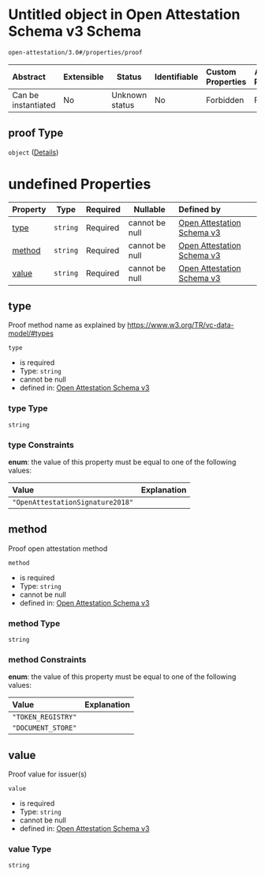# Untitled object in Open Attestation Schema v3 Schema

```txt
open-attestation/3.0#/properties/proof
```




| Abstract            | Extensible | Status         | Identifiable | Custom Properties | Additional Properties | Access Restrictions | Defined In                                                                       |
| :------------------ | ---------- | -------------- | ------------ | :---------------- | --------------------- | ------------------- | -------------------------------------------------------------------------------- |
| Can be instantiated | No         | Unknown status | No           | Forbidden         | Forbidden             | none                | [tradetrust.schema.json\*](../out/tradetrust.schema.json "open original schema") |

## proof Type

`object` ([Details](tradetrust-properties-proof.md))

# undefined Properties

| Property          | Type     | Required | Nullable       | Defined by                                                                                                                                |
| :---------------- | -------- | -------- | -------------- | :---------------------------------------------------------------------------------------------------------------------------------------- |
| [type](#type)     | `string` | Required | cannot be null | [Open Attestation Schema v3](tradetrust-properties-proof-properties-type.md "open-attestation/3.0#/properties/proof/properties/type")     |
| [method](#method) | `string` | Required | cannot be null | [Open Attestation Schema v3](tradetrust-properties-proof-properties-method.md "open-attestation/3.0#/properties/proof/properties/method") |
| [value](#value)   | `string` | Required | cannot be null | [Open Attestation Schema v3](tradetrust-properties-proof-properties-value.md "open-attestation/3.0#/properties/proof/properties/value")   |

## type

Proof method name as explained by <https://www.w3.org/TR/vc-data-model/#types>


`type`

-   is required
-   Type: `string`
-   cannot be null
-   defined in: [Open Attestation Schema v3](tradetrust-properties-proof-properties-type.md "open-attestation/3.0#/properties/proof/properties/type")

### type Type

`string`

### type Constraints

**enum**: the value of this property must be equal to one of the following values:

| Value                            | Explanation |
| :------------------------------- | ----------- |
| `"OpenAttestationSignature2018"` |             |

## method

Proof open attestation method


`method`

-   is required
-   Type: `string`
-   cannot be null
-   defined in: [Open Attestation Schema v3](tradetrust-properties-proof-properties-method.md "open-attestation/3.0#/properties/proof/properties/method")

### method Type

`string`

### method Constraints

**enum**: the value of this property must be equal to one of the following values:

| Value              | Explanation |
| :----------------- | ----------- |
| `"TOKEN_REGISTRY"` |             |
| `"DOCUMENT_STORE"` |             |

## value

Proof value for issuer(s)


`value`

-   is required
-   Type: `string`
-   cannot be null
-   defined in: [Open Attestation Schema v3](tradetrust-properties-proof-properties-value.md "open-attestation/3.0#/properties/proof/properties/value")

### value Type

`string`
